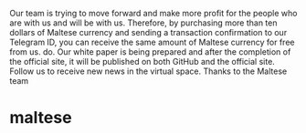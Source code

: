 Our team is trying to move forward and make more profit for the people who are with us and will be with us. Therefore, by purchasing more than ten dollars of Maltese currency and sending a transaction confirmation to our Telegram ID, you can receive the same amount of Maltese currency for free from us.  do. 
Our white paper is being prepared and after the completion of the official site, it will be published on both GitHub and the official site. 
Follow us to receive new news in the virtual space. Thanks to the Maltese team 
# maltese
